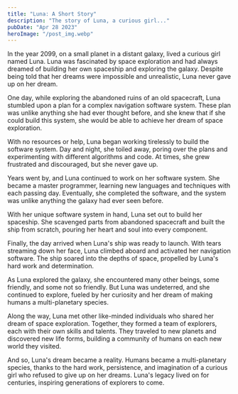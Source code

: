 ```yaml
---
title: "Luna: A Short Story"
description: "The story of Luna, a curious girl..."
pubDate: "Apr 28 2023"
heroImage: "/post_img.webp"
---
```

In the year 2099, on a small planet in a distant galaxy, lived a curious girl named Luna. Luna was fascinated by space exploration and had always dreamed of building her own spaceship and exploring the galaxy. Despite being told that her dreams were impossible and unrealistic, Luna never gave up on her dream.

One day, while exploring the abandoned ruins of an old spacecraft, Luna stumbled upon a plan for a complex navigation software system. These plan was unlike anything she had ever thought before, and she knew that if she could build this system, she would be able to achieve her dream of space exploration.

With no resources or help, Luna began working tirelessly to build the software system. Day and night, she toiled away, poring over the plans and experimenting with different algorithms and code. At times, she grew frustrated and discouraged, but she never gave up.

Years went by, and Luna continued to work on her software system. She became a master programmer, learning new languages and techniques with each passing day. Eventually, she completed the software, and the system was unlike anything the galaxy had ever seen before.

With her unique software system in hand, Luna set out to build her spaceship. She scavenged parts from abandoned spacecraft and built the ship from scratch, pouring her heart and soul into every component.

Finally, the day arrived when Luna's ship was ready to launch. With tears streaming down her face, Luna climbed aboard and activated her navigation software. The ship soared into the depths of space, propelled by Luna's hard work and determination.

As Luna explored the galaxy, she encountered many other beings, some friendly, and some not so friendly. But Luna was undeterred, and she continued to explore, fueled by her curiosity and her dream of making humans a multi-planetary species.

Along the way, Luna met other like-minded individuals who shared her dream of space exploration. Together, they formed a team of explorers, each with their own skills and talents. They traveled to new planets and discovered new life forms, building a community of humans on each new world they visited.

And so, Luna's dream became a reality. Humans became a multi-planetary species, thanks to the hard work, persistence, and imagination of a curious girl who refused to give up on her dreams. Luna's legacy lived on for centuries, inspiring generations of explorers to come.